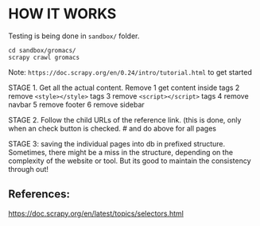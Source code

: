 # HOW IT WORKS




Testing is being done in `sandbox/` folder. 
```
cd sandbox/gromacs/
scrapy crawl gromacs
```
Note: `https://doc.scrapy.org/en/0.24/intro/tutorial.html` to get started




STAGE 1. Get all the actual content. Remove
    1 get content inside <body></body> tags
    2 remove `<style></style>` tags
    3 remove `<script></script>` tags
    4 remove navbar
    5 remove footer
    6 remove sidebar




STAGE 2. Follow the child URLs of the reference link. (this is done, only when an check button is checked.
    # and do above for all pages

STAGE 3: saving the individual pages into db in prefixed structure. Sometimes, there might be a miss in the 
structure, depending on the complexity of the website or tool. But its good to maintain the consistency 
through out!
    

## References:
https://doc.scrapy.org/en/latest/topics/selectors.html
